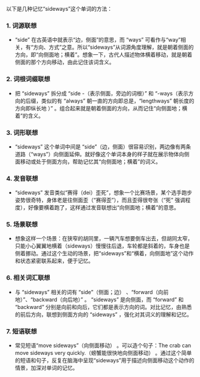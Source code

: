 以下是几种记忆“sideways”这个单词的方法：

### 1. 词源联想
 - “side” 在古英语中就表示“边，侧面”的意思，而 “ways” 可看作与“way”相关，有“方向、方式”之意。所以“sideways”从词源角度理解，就是朝着侧面的方向，即“向侧面地；横着”。想象一下，古代人描述物体横着移动，就是朝着侧面的那个方向移动，由此记住该词含义。

### 2. 词根词缀联想
 - 把 “sideways” 拆分成 “side -（表示侧面，旁边的词根）” 和 “-ways（表示方向的后缀，类似的有 “always” 朝一直的方向即总是，“lengthways” 朝长度的方向即纵长地 ）” 。组合起来就是朝着侧面的方向，从而记住“向侧面地；横着”的含义。 

### 3. 词形联想
 - “sideways” 这个单词中间是 “side”（边，侧面）很容易识别，两边像有两条道路（“ways”）向侧面延伸。就好像这个单词本身的样子就在展示物体向侧面移动或处于侧面方向，帮助记忆其“向侧面地；横着”的词义。

### 4. 发音联想
 - “sideways” 发音类似“赛得（dei）歪死”，想象一个比赛场景，某个选手跑步姿势很奇特，身体老是往侧面歪（“赛得歪”），而且歪得很夸张（“死” 强调程度），好像要横着跑了，这样通过发音联想出“向侧面地；横着”的意思。

### 5. 场景联想
 - 想象这样一个场景：在狭窄的胡同里，一辆汽车想要倒车出去，但胡同太窄，只能小心翼翼地横着（sideways）慢慢往后退，车轮都是斜着的，车身也是侧着挪动。通过这个生动的场景，把“sideways”和“横着，向侧面地”这个动作和状态紧密联系起来，便于记忆。

### 6. 相关词汇联想
 - 与 “sideways” 相关的词有 “side”（侧面；边） 、“forward（向前地）”、“backward（向后地）” 。 “sideways” 是向侧面，而 “forward” 和 “backward” 分别是向前和向后，它们都是表示方向的词。对比记忆，由熟悉的前后方向，联想到侧面方向的 “sideways” ，强化对其词义的理解和记忆。

### 7. 短语联想
 - 常见短语“move sideways”（向侧面移动） 。可以造个句子：The crab can move sideways very quickly.（螃蟹能很快地向侧面移动） 。通过这个简单的短语和句子，反复在脑海中呈现“sideways”用于描述向侧面移动这个动作的情景，加深对单词的记忆。 